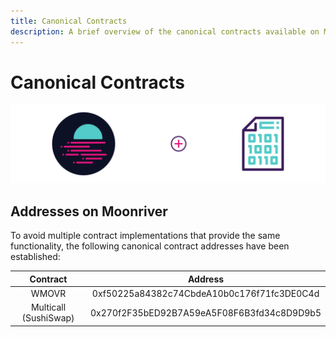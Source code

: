 ```yaml
---
title: Canonical Contracts
description: A brief overview of the canonical contracts available on Moonriver.
---
```


# Canonical Contracts

![Staking Moonbeam Banner](/images/canonical-contracts/canonical-contracts-banner.png)

## Addresses on Moonriver

To avoid multiple contract implementations that provide the same functionality, the following canonical contract addresses have been established:

|        Contract       |                   Address                  |
|:---------------------:|:------------------------------------------:|
|         WMOVR         | 0xf50225a84382c74CbdeA10b0c176f71fc3DE0C4d |
| Multicall (SushiSwap) | 0x270f2F35bED92B7A59eA5F08F6B3fd34c8D9D9b5 |